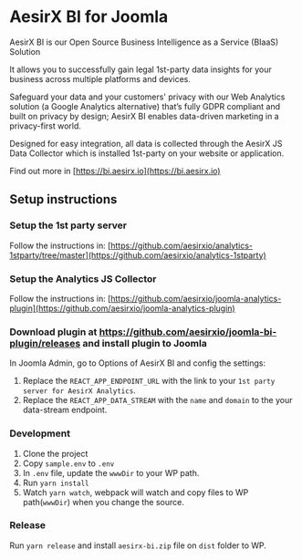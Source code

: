 # AesirX BI for Joomla

AesirX BI is our Open Source Business Intelligence as a Service (BIaaS) Solution

It allows you to successfully gain legal 1st-party data insights for your business across multiple platforms and devices.

Safeguard your data and your customers' privacy with our Web Analytics solution (a Google Analytics alternative) that’s fully GDPR compliant and built on privacy by design; AesirX BI enables data-driven marketing in a privacy-first world.

Designed for easy integration, all data is collected through the AesirX JS Data Collector which is installed 1st-party on your website or application.

Find out more in [https://bi.aesirx.io](https://bi.aesirx.io)

## Setup instructions

### Setup the 1st party server

Follow the instructions in: [https://github.com/aesirxio/analytics-1stparty/tree/master](https://github.com/aesirxio/analytics-1stparty)

### Setup the Analytics JS Collector

Follow the instructions in: [https://github.com/aesirxio/joomla-analytics-plugin](https://github.com/aesirxio/joomla-analytics-plugin)

### Download plugin at https://github.com/aesirxio/joomla-bi-plugin/releases and install plugin to Joomla

In Joomla Admin, go to Options of AesirX BI and config the settings:

1. Replace the `REACT_APP_ENDPOINT_URL` with the link to your `1st party server for AesirX Analytics`.
1. Replace the `REACT_APP_DATA_STREAM` with the `name` and `domain` to the your data-stream endpoint.

### Development

1. Clone the project
1. Copy `sample.env` to `.env`
1. In `.env` file, update the `wwwDir` to your WP path.
1. Run `yarn install`
1. Watch `yarn watch`, webpack will watch and copy files to WP path(`wwwDir`) when you change the source.

### Release

Run `yarn release` and install `aesirx-bi.zip` file on `dist` folder to WP.
